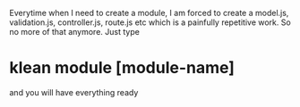 Everytime when I need to create a module, I am forced to create a model.js, validation.js, controller.js, route.js etc which is a painfully repetitive work. 
So no more of that anymore. Just type 
# klean module [module-name]
and you will have everything ready
